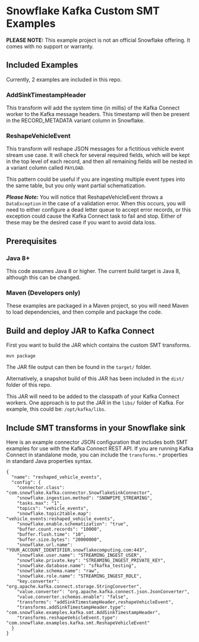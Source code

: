 # Snowflake Kafka Custom SMT Examples

**PLEASE NOTE:** This example project is not an official Snowflake offering. It comes with no support or warranty.

## Included Examples

Currently, 2 examples are included in this repo.

### AddSinkTimestampHeader
This transform will add the system time (in millis) of the Kafka Connect worker to the Kafka message headers.  This timestamp will then be present in the RECORD_METADATA variant column in Snowflake.

### ReshapeVehicleEvent
This transform will reshape JSON messages for a fictitious vehicle event stream use case.  It will check for several required fields, which will be kept in the top level of each record, and then all remaining fields will be nested in a variant column called `PAYLOAD`.

This pattern could be useful if you are ingesting multiple event types into the same table, but you only want partial schematization.

***Please Note:*** You will notice that ReshapeVehicleEvent throws a `DataException` in the case of a validation error.   When this occurs, you will need to either configure a dead letter queue to accept error records, or this exception could cause the Kafka Connect task to fail and stop.  Either of these may be the desired case if you want to avoid data loss. 
## Prerequisites

### Java 8+

This code assumes Java 8 or higher.  The current build target is Java 8, although this can be changed.

### Maven (Developers only)

These examples are packaged in a Maven project, so you will need Maven to load dependencies, and then compile and
package the code.

## Build and deploy JAR to Kafka Connect
First you want to build the JAR which contains the custom SMT transforms.
```
mvn package
```
The JAR file output can then be found in the `target/` folder.  

Alternatively, a snapshot build of this JAR has been included in the `dist/` folder of this repo.

This JAR will need to be added to the classpath of your Kafka Connect workers.  One approach is to put the JAR in the `libs/` folder of Kafka. For example, this could be: `/opt/kafka/libs`.

## Include SMT transforms in your Snowflake sink 

Here is an example connector JSON configuration that includes both SMT examples for use with the Kafka Connect REST API.  If you are running Kafka Connect in standalone mode, you can include the `transforms.*` properties in standard Java properties syntax.

```
{
  "name": "reshaped_vehicle_events",
  "config": {
    "connector.class": "com.snowflake.kafka.connector.SnowflakeSinkConnector",
    "snowflake.ingestion.method": "SNOWPIPE_STREAMING",
    "tasks.max": "1",
    "topics": "vehicle_events",    
    "snowflake.topic2table.map": "vehicle_events:reshaped_vehicle_events",       
    "snowflake.enable.schematization": "true",        
    "buffer.count.records": "10000",
    "buffer.flush.time": "10",
    "buffer.size.bytes": "20000000",        
    "snowflake.url.name": "YOUR_ACCOUNT_IDENTIFIER.snowflakecomputing.com:443",
    "snowflake.user.name": "STREAMING_INGEST_USER",
    "snowflake.private.key": "STREAMING_INGEST_PRIVATE_KEY",
    "snowflake.database.name": "sfkafka_testing",
    "snowflake.schema.name": "raw",    
    "snowflake.role.name": "STREAMING_INGEST_ROLE",          
    "key.converter": "org.apache.kafka.connect.storage.StringConverter",
    "value.converter": "org.apache.kafka.connect.json.JsonConverter",
    "value.converter.schemas.enable": "false",    
    "transforms": "addSinkTimestampHeader,reshapeVehicleEvent",
    "transforms.addSinkTimestampHeader.type": "com.snowflake.examples.kafka.smt.AddSinkTimestampHeader",
    "transforms.reshapeVehicleEvent.type": "com.snowflake.examples.kafka.smt.ReshapeVehicleEvent"
  }
}
```